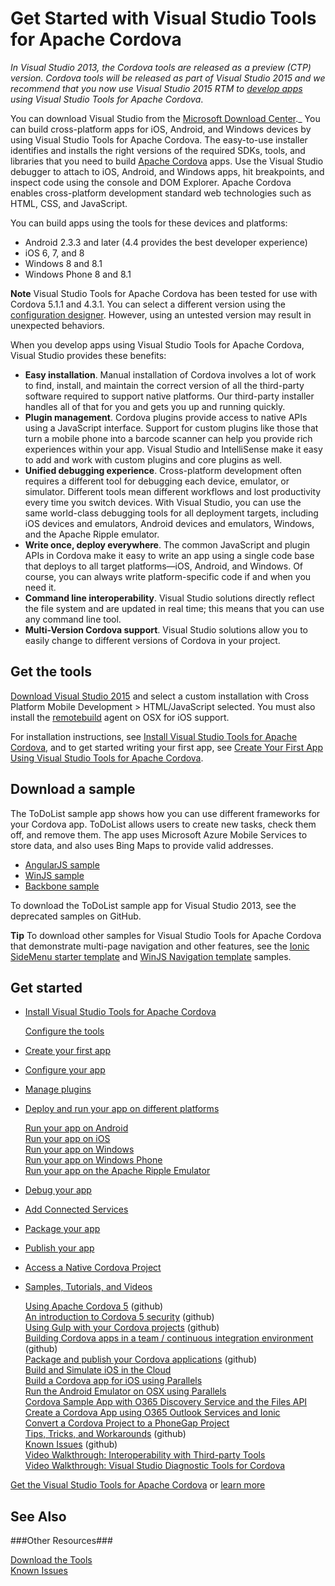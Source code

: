 <properties
   pageTitle="Get Started with Visual Studio Tools for Apache Cordova | Cordova"
   description="description"
   services="na"
   documentationCenter=""
   authors="normesta"
   tags=""/>
<tags
   ms.service="na"
   ms.devlang="javascript"
   ms.topic="article"
   ms.tgt_pltfrm="mobile-multiple"
   ms.workload="na"
   ms.date="09/11/2015"
   ms.author="normesta"/>

# Get Started with Visual Studio Tools for Apache Cordova #

_In Visual Studio 2013, the Cordova tools are released as a preview (CTP) version. Cordova tools will be released as part of Visual Studio 2015 and we recommend that you now use Visual Studio 2015 RTM to [develop apps](https://msdn.microsoft.com/en-us/library/dn771545(v=vs.140).aspx) using Visual Studio Tools for Apache Cordova_.

You can download Visual Studio from the [Microsoft Download Center](http://go.microsoft.com/fwlink/p/?linkid=517106)._ You can build cross-platform apps for iOS, Android, and Windows devices by using Visual Studio Tools for Apache Cordova. The easy-to-use installer identifies and installs the right versions of the required SDKs, tools, and libraries that you need to build [Apache Cordova](http://cordova.apache.org/) apps. Use the Visual Studio debugger to attach to iOS, Android, and Windows apps, hit breakpoints, and inspect code using the console and DOM Explorer. Apache Cordova enables cross-platform development standard web technologies such as HTML, CSS, and JavaScript.

You can build apps using the tools for these devices and platforms:

* Android 2.3.3 and later (4.4 provides the best developer experience)
* iOS 6, 7, and 8
* Windows 8 and 8.1
* Windows Phone 8 and 8.1

**Note**
Visual Studio Tools for Apache Cordova has been tested for use with Cordova 5.1.1 and 4.3.1\. You can select a different version using the [configuration designer](configure-vs-tools-apache-cordova.md). However, using an untested version may result in unexpected behaviors.

When you develop apps using Visual Studio Tools for Apache Cordova, Visual Studio provides these benefits:



* **Easy installation**. Manual installation of Cordova involves a lot of work to find, install, and maintain the correct version of all the third-party software required to support native platforms. Our third-party installer handles all of that for you and gets you up and running quickly.
* **Plugin management**. Cordova plugins provide access to native APIs using a JavaScript interface. Support for custom plugins like those that turn a mobile phone into a barcode scanner can help you provide rich experiences within your app. Visual Studio and IntelliSense make it easy to add and work with custom plugins and core plugins as well.
* **Unified debugging experience**. Cross-platform development often requires a different tool for debugging each device, emulator, or simulator. Different tools mean different workflows and lost productivity every time you switch devices. With Visual Studio, you can use the same world-class debugging tools for all deployment targets, including iOS devices and emulators, Android devices and emulators, Windows, and the Apache Ripple emulator.
* **Write once, deploy everywhere**. The common JavaScript and plugin APIs in Cordova make it easy to write an app using a single code base that deploys to all target platforms—iOS, Android, and Windows. Of course, you can always write platform-specific code if and when you need it.
* **Command line interoperability**. Visual Studio solutions directly reflect the file system and are updated in real time; this means that you can use any command line tool.
* **Multi-Version Cordova support**. Visual Studio solutions allow you to easily change to different versions of Cordova in your project.

## Get the tools ##

[Download Visual Studio 2015](http://aka.ms/mchm38) and select a custom installation with Cross Platform Mobile Development > HTML/JavaScript selected. You must also install the [remotebuild](https://www.npmjs.com/package/remotebuild) agent on OSX for iOS support.

For installation instructions, see [Install Visual Studio Tools for Apache Cordova](install-vs-tools-apache-cordova.md), and to get started writing your first app, see [Create Your First App Using Visual Studio Tools for Apache Cordova](create-first-app-using-vs-tools-apache-cordova.md).

## Download a sample ##

The ToDoList sample app shows how you can use different frameworks for your Cordova app. ToDoList allows users to create new tasks, check them off, and remove them. The app uses Microsoft Azure Mobile Services to store data, and also uses Bing Maps to provide valid addresses.

* [AngularJS sample](http://go.microsoft.com/fwlink/p/?LinkID=398516)
* [WinJS sample](http://go.microsoft.com/fwlink/p/?LinkID=398518)
* [Backbone sample](http://go.microsoft.com/fwlink/p/?LinkID=398517)

To download the ToDoList sample app for Visual Studio 2013, see the deprecated samples on GitHub.

**Tip**
To download other samples for Visual Studio Tools for Apache Cordova that demonstrate multi-page navigation and other features, see the [Ionic SideMenu starter template](http://go.microsoft.com/fwlink/p/?LinkID=544745) and [WinJS Navigation template](http://go.microsoft.com/fwlink/p/?LinkID=544743) samples.

## Get started ##

* [Install Visual Studio Tools for Apache Cordova](create-first-app-using-vs-tools-apache-cordova.md)

    [Configure the tools](configure-vs-tools-apache-cordova.md)  

* [Create your first app](https://msdn.microsoft.com/en-us/library/dn757057.aspx)

* [Configure your app](./develop-apps/configure-app.md)
* [Manage plugins](./develop-apps/manage-plugins.md)

* [Deploy and run your app on different platforms](./develop-apps/deploy-and-run-app.md)  

     [Run your app on Android](./develop-apps/run-app-apache.md)  
     [Run your app on iOS](./develop-apps/run-app-ios.md)   
     [Run your app on Windows](./develop-apps/run-app-windows.md)  
     [Run your app on Windows Phone](./develop-apps/run-app-windows-phone.md)  
     [Run your app on the Apache Ripple Emulator](./develop-apps/run-app-ripple-simulator.md)
* [Debug your app](https://msdn.microsoft.com/en-us/library/dn757061.aspx)

* [Add Connected Services](./develop-apps/add-connected-services.md)

* [Package your app](./package-and-publish/package-app-built-with-visual-studio.md)

* [Publish your app](./package-and-publish/publish-app-built-with-visual-studio.md)

* [Access a Native Cordova Project](./develop-apps/access-native-cordova-project.md)

* [Samples, Tutorials, and Videos](https://msdn.microsoft.com/en-us/library/dn848421.aspx)  

     [Using Apache Cordova 5](http://go.microsoft.com/fwlink/p/?LinkID=618470) (github)  
     [An introduction to Cordova 5 security](http://go.microsoft.com/fwlink/p/?LinkID=617521) (github)  
     [Using Gulp with your Cordova projects](http://go.microsoft.com/fwlink/p/?LinkID=533767) (github)  
     [Building Cordova apps in a team / continuous integration environment](http://go.microsoft.com/fwlink/p/?LinkID=533743) (github)  
     [Package and publish your Cordova applications](https://github.com/Microsoft/cordova-docs/blob/master/tutorial-package-publish) (github)  
     [Build and Simulate iOS in the Cloud](https://msdn.microsoft.com/en-us/library/dn858446.aspx)  
     [Build a Cordova app for iOS using Parallels](https://msdn.microsoft.com/en-us/library/dn878133.aspx)   
     [Run the Android Emulator on OSX using Parallels](https://msdn.microsoft.com/en-us/library/dn913137.aspx)  
     [Cordova Sample App with O365 Discovery Service and the Files API](https://msdn.microsoft.com/en-us/library/dn848423.aspx)  
     [Create a Cordova App using O365 Outlook Services and Ionic](https://msdn.microsoft.com/en-us/library/dn911025.aspx)  
     [Convert a Cordova Project to a PhoneGap Project](https://msdn.microsoft.com/en-us/library/dn859242.aspx)  
     [Tips, Tricks, and Workarounds](http://go.microsoft.com/fwlink/p/?LinkID=618469) (github)  
     [Known Issues](http://go.microsoft.com/fwlink/p/?LinkID=618471) (github)  
     [Video Walkthrough: Interoperability with Third-party Tools](https://msdn.microsoft.com/en-us/library/mt162214.aspx)  
     [Video Walkthrough: Visual Studio Diagnostic Tools for Cordova](https://msdn.microsoft.com/en-us/library/mt162216.aspx)  

[Get the Visual Studio Tools for Apache Cordova](http://aka.ms/mchm38) or [learn more](https://www.visualstudio.com/cordova-vs.aspx)

## See Also ##

###Other Resources###

[Download the Tools](http://aka.ms/mchm38)  
[Known Issues](http://go.microsoft.com/fwlink/p/?linkid=398782)  
